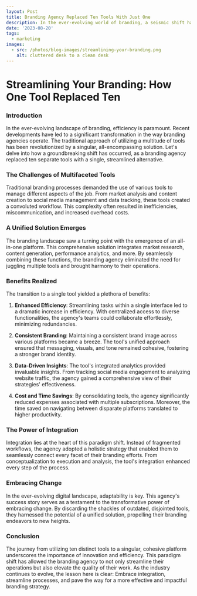 ```yaml
---
layout: Post
title: Branding Agency Replaced Ten Tools With Just One
description: In the ever-evolving world of branding, a seismic shift has occurred. A branding agency, burdened by a tangle of ten separate tools, has found its savior; a single, all-encompassing solution. Join us on this transformative journey as they trade chaos for cohesion, inefficiency for effectiveness, and complexity for simplicity. Welcome to the future of branding, where one tool reigns supreme.
date: '2023-08-20'
tags:
  - marketing
images:
  - src: /photos/blog-images/streamlining-your-branding.png
    alt: cluttered desk to a clean desk
---
```


# **Streamlining Your Branding: How One Tool Replaced Ten**

### Introduction

In the ever-evolving landscape of branding, efficiency is paramount. Recent developments have led to a significant transformation in the way branding agencies operate. The traditional approach of utilizing a multitude of tools has been revolutionized by a singular, all-encompassing solution. Let's delve into how a groundbreaking shift has occurred, as a branding agency replaced ten separate tools with a single, streamlined alternative.

### The Challenges of Multifaceted Tools

Traditional branding processes demanded the use of various tools to manage different aspects of the job. From market analysis and content creation to social media management and data tracking, these tools created a convoluted workflow. This complexity often resulted in inefficiencies, miscommunication, and increased overhead costs.

### A Unified Solution Emerges

The branding landscape saw a turning point with the emergence of an all-in-one platform. This comprehensive solution integrates market research, content generation, performance analytics, and more. By seamlessly combining these functions, the branding agency eliminated the need for juggling multiple tools and brought harmony to their operations.

### Benefits Realized

The transition to a single tool yielded a plethora of benefits:

1. **Enhanced Efficiency**: Streamlining tasks within a single interface led to a dramatic increase in efficiency. With centralized access to diverse functionalities, the agency's teams could collaborate effortlessly, minimizing redundancies.
    
2. **Consistent Branding**: Maintaining a consistent brand image across various platforms became a breeze. The tool's unified approach ensured that messaging, visuals, and tone remained cohesive, fostering a stronger brand identity.
    
3. **Data-Driven Insights**: The tool's integrated analytics provided invaluable insights. From tracking social media engagement to analyzing website traffic, the agency gained a comprehensive view of their strategies' effectiveness.
    
4. **Cost and Time Savings**: By consolidating tools, the agency significantly reduced expenses associated with multiple subscriptions. Moreover, the time saved on navigating between disparate platforms translated to higher productivity.
    

### The Power of Integration

Integration lies at the heart of this paradigm shift. Instead of fragmented workflows, the agency adopted a holistic strategy that enabled them to seamlessly connect every facet of their branding efforts. From conceptualization to execution and analysis, the tool's integration enhanced every step of the process.

### Embracing Change

In the ever-evolving digital landscape, adaptability is key. This agency's success story serves as a testament to the transformative power of embracing change. By discarding the shackles of outdated, disjointed tools, they harnessed the potential of a unified solution, propelling their branding endeavors to new heights.

### Conclusion

The journey from utilizing ten distinct tools to a singular, cohesive platform underscores the importance of innovation and efficiency. This paradigm shift has allowed the branding agency to not only streamline their operations but also elevate the quality of their work. As the industry continues to evolve, the lesson here is clear: Embrace integration, streamline processes, and pave the way for a more effective and impactful branding strategy.